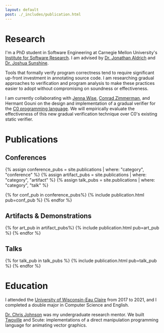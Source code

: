 ```yaml
---
layout: default
post: ./_includes/publication.html
---
```

# Research

I'm a PhD student in Software Engineering at Carnegie Mellon University's [Institute for Software Research](https://www.isri.cmu.edu/). I am advised by [Dr. Jonathan Aldrich](https://www.cs.cmu.edu/~aldrich/) and [Dr. Joshua Sunshine](https://www.cs.cmu.edu/~jssunshi/). 

Tools that formally verify program correctness tend to require significant up-front investment in annotating source code. I am researching gradual approaches to verification and program analysis to make these practices easier to adopt without compromising on soundness or effectiveness. 

I am currently collaborating with [Jenna Wise](https://www.cs.cmu.edu/~jlwise/), [Conrad Zimmerman](https://conradz.com/), and Hermant Gouni on the design and implementation of a gradual verifier for the [C0 programming language](http://reports-archive.adm.cs.cmu.edu/anon/2010/CMU-CS-10-145.pdf). We will empirically evaluate the effectiveness of this new gradual verification technique over C0's existing static verifier.

# Publications

## Conferences
{% assign conference_pubs = site.publications | where: "category", "conference" %}
{% assign artifact_pubs = site.publications | where: "category", "artifact" %}
{% assign talk_pubs = site.publications | where: "category", "talk" %}

{% for conf_pub in conference_pubs%}
{% include publication.html pub=conf_pub %}
{% endfor %}

## Artifacts & Demonstrations

{% for art_pub in artifact_pubs%}
{% include publication.html pub=art_pub %}
{% endfor %}

## Talks

{% for talk_pub in talk_pubs %}
{% include publication.html pub=talk_pub %}
{% endfor %}

# Education

I attended the [University of Wisconsin-Eau Claire](https://www.uwec.edu/) from 2017 to 2021, and I completed a double major in Computer Science and English.

[Dr. Chris Johnson](https://www.jmu.edu/cise/cs/people/faculty-staff/johnson-chris.shtml) was my undergraduate research mentor. We built [Twoville](https://twodee.org/blog/18119) and Scute: implementations of a direct manipulation programming language for animating vector graphics.